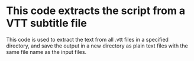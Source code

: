 # This code extracts the script from a VTT subtitle file

This code is used to extract the text from all .vtt files in a specified directory, and save the output in a new directory as plain text files with the same file name as the input files.



